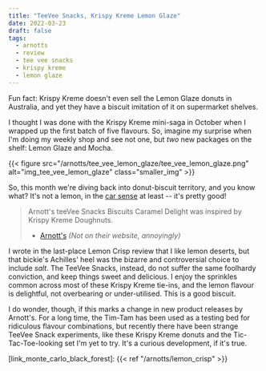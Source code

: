 ```yaml
---
title: "TeeVee Snacks, Krispy Kreme Lemon Glaze"
date: 2022-03-23
draft: false
tags:
  - arnotts
  - review
  - tee vee snacks
  - krispy kreme
  - lemon glaze
---
```


Fun fact: Krispy Kreme doesn't even sell the Lemon Glaze donuts in Australia, and yet they have a biscuit imitation of it on supermarket shelves.

<!--more-->

I thought I was done with the Krispy Kreme mini-saga in October when I wrapped up the first batch of five flavours. So, imagine my surprise when I'm doing my weekly shop and see not one, but _two_ new packages on the shelf: Lemon Glaze and Mocha.

{{< figure src="/arnotts/tee_vee_lemon_glaze/tee_vee_lemon_glaze.png" alt="img_tee_vee_lemon_glaze" class="smaller_img" >}}

So, this month we're diving back into donut-biscuit territory, and you know what? It's not a lemon, in the [car sense][link_lemon_car] at least -- it's pretty good!

> Arnott's teeVee Snacks Biscuits Caramel Delight was inspired by Krispy Kreme Doughnuts.
>
> - [Arnott's][link_tee_vee_lemon_glaze] _(Not on their website, annoyingly)_

I wrote in the last-place Lemon Crisp review that I like lemon deserts, but that bickie's Achilles' heel was the bizarre and controversial choice to include _salt._ The TeeVee Snacks, instead, do not suffer the same foolhardy conviction, and keep things sweet and delicious. I enjoy the sprinkles common across most of these Krispy Kreme tie-ins, and the lemon flavour is delightful, not overbearing or under-utilised. This is a good biscuit.

I do wonder, though, if this marks a change in new product releases by Arnott's. For a long time, the Tim-Tam has been used as a testing bed for ridiculous flavour combinations, but recently there have been strange TeeVee Snack experiments, like these Krispy Kreme donuts and the Tic-Tac-Toe-looking set I'm yet to try. It's a curious development, if it's true.




[link_tee_vee_lemon_glaze]: https://www.woolworths.com.au/shop/productdetails/199728/arnott-s-tee-vee-snacks-krispy-kreme-lemon-glaze
[link_lemon_car]: https://en.wikipedia.org/wiki/Lemon_(automobile)
[link_monte_carlo_black_forest]: {{< ref "/arnotts/lemon_crisp" >}}